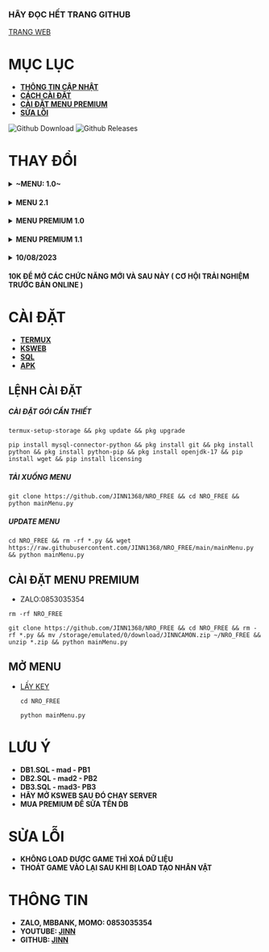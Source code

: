 ### **HÃY ĐỌC HẾT TRANG GITHUB**
[TRANG WEB](https://jinn1368.github.io/JINN-PAGE)
# MỤC LỤC
- **[THÔNG TIN CẬP NHẬT](#CHANGELOG)**
- **[CÁCH CÀI ĐẶT](#SETUP)**
- **[CÀI ĐẶT MENU PREMIUM](#PREMIUM)**
- **[SỬA LỖI](#NOTE)**
<p>
  <img alt="Github Download" src="https://img.shields.io/github/downloads/JINN1368/NRO_FREE/total.svg?style=for-the-badge" />
  <img alt="Github Releases" src="https://img.shields.io/github/release/JINN1368/NRO_FREE.svg?style=for-the-badge"/>
</p>

# **THAY ĐỔI** <a name="CHANGELOG"></a>
#### <details><summary>~MENU: 1.0~</summary></details>
#### <details><summary>MENU 2.1</summary><ul><li>TỐI ƯU</details>
#### <details><summary>MENU PREMIUM 1.0</summary><ul><li>THÊM MỤC CHỈNH SỬA<li>TÙY CHỈNH: DATABASE, PORT, IP, TÊN SERVER, THỜI GIAN ĐĂNG NHẬP, EXP...<li>BUFF: TNSM, VÀNG, NGỌC<li>NHẢY NHIỆM VỤ<li>TỐI ƯU, SỬA VÀI LỖI
#### <details><summary>MENU PREMIUM 1.1</summary><ul><li>CÁC CHỨC NĂNG 1.0<li>TỐI ƯU<li>NÂNG CẤP GIAO DIỆN<li>~NHẬP KEY~<li>BUFF: SỨC ĐÁNH, HP, KI, GIÁP, CHÍ MẠNG, HỒNG NGỌC
#### <details><summary>10/08/2023</summary><ul><li>TỐI GIẢN<li>SỬA LỖI KEY KHÔNG HỢP LỆ<li>[HOT FIX] SỬA LỖI CHẠY SERVER

#### **10K ĐỂ MỞ CÁC CHỨC NĂNG MỚI VÀ SAU NÀY ( CƠ HỘI TRẢI NGHIỆM TRƯỚC BẢN ONLINE )**
# **CÀI ĐẶT** <a name="SETUP"/>
- **[TERMUX](https://github.com/termux/termux-app/releases/tag/v0.118.0)**
- **[KSWEB](https://web1s.info/lkDW4cDUpU)**
- **[SQL](https://web1s.info/7QSGqhbG31)**
- **[APK](https://github.com/JINN1368/NRO_FREE/releases/tag/APK)**
## **LỆNH CÀI ĐẶT**
##### **CÀI ĐẶT GÓI CẦN THIẾT**
```
termux-setup-storage && pkg update && pkg upgrade
```
```
pip install mysql-connector-python && pkg install git && pkg install python && pkg install python-pip && pkg install openjdk-17 && pip install wget && pip install licensing
```
##### **TẢI XUỐNG MENU**
```
git clone https://github.com/JINN1368/NRO_FREE && cd NRO_FREE && python mainMenu.py
```
##### **UPDATE MENU**
```
cd NRO_FREE && rm -rf *.py && wget https://raw.githubusercontent.com/JINN1368/NRO_FREE/main/mainMenu.py && python mainMenu.py
```
## **CÀI ĐẶT MENU PREMIUM**<a name="PREMIUM"/>
* ZALO:0853035354
```
rm -rf NRO_FREE
```
```
git clone https://github.com/JINN1368/NRO_FREE && cd NRO_FREE && rm -rf *.py && mv /storage/emulated/0/download/JINNCAMON.zip ~/NRO_FREE && unzip *.zip && python mainMenu.py
```

## **MỞ MENU**
- [LẤY KEY](https://web1s.info/LeQZMAPpyE)
  ```
  cd NRO_FREE
  ```
  ```
  python mainMenu.py
  ```
# **LƯU Ý**
* **DB1.SQL - mad - PB1**
* **DB2.SQL - mad2 - PB2**
* **DB3.SQL - mad3- PB3**
* **HÃY MỞ KSWEB SAU ĐÓ CHẠY SERVER**
* **MUA PREMIUM ĐỂ SỬA TÊN DB**
# **SỬA LỖI** <a name="NOTE"/>
* **KHÔNG LOAD ĐƯỢC GAME THÌ XOÁ DỮ LIỆU**
* **THOÁT GAME VÀO LẠI SAU KHI BỊ LOAD TẠO NHÂN VẬT**
# THÔNG TIN 
* **ZALO, MBBANK, MOMO: 0853035354**
* **YOUTUBE: [JINN](https://www.youtube.com/@JINN1368)**
* **GITHUB: [JINN](GITHUB.COM/JINN1368)**
